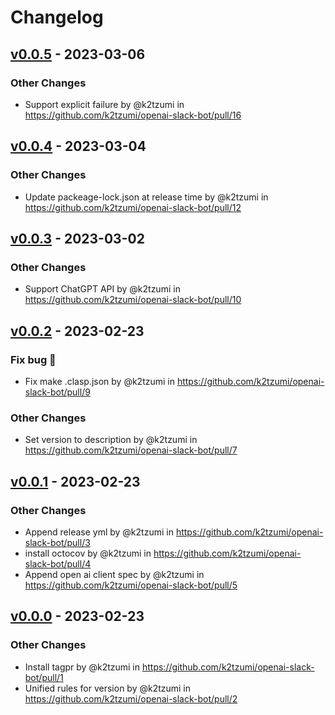 # Changelog

## [v0.0.5](https://github.com/k2tzumi/openai-slack-bot/compare/v0.0.4...v0.0.5) - 2023-03-06
### Other Changes
- Support explicit failure by @k2tzumi in https://github.com/k2tzumi/openai-slack-bot/pull/16

## [v0.0.4](https://github.com/k2tzumi/openai-slack-bot/compare/v0.0.3...v0.0.4) - 2023-03-04
### Other Changes
- Update packeage-lock.json at release time by @k2tzumi in https://github.com/k2tzumi/openai-slack-bot/pull/12

## [v0.0.3](https://github.com/k2tzumi/openai-slack-bot/compare/v0.0.2...v0.0.3) - 2023-03-02
### Other Changes
- Support ChatGPT API by @k2tzumi in https://github.com/k2tzumi/openai-slack-bot/pull/10

## [v0.0.2](https://github.com/k2tzumi/openai-slack-bot/compare/v0.0.1...v0.0.2) - 2023-02-23
### Fix bug 🐛
- Fix make .clasp.json by @k2tzumi in https://github.com/k2tzumi/openai-slack-bot/pull/9
### Other Changes
- Set version to description by @k2tzumi in https://github.com/k2tzumi/openai-slack-bot/pull/7

## [v0.0.1](https://github.com/k2tzumi/openai-slack-bot/compare/v0.0.0...v0.0.1) - 2023-02-23
### Other Changes
- Append release yml by @k2tzumi in https://github.com/k2tzumi/openai-slack-bot/pull/3
- install octocov by @k2tzumi in https://github.com/k2tzumi/openai-slack-bot/pull/4
- Append open ai client spec by @k2tzumi in https://github.com/k2tzumi/openai-slack-bot/pull/5

## [v0.0.0](https://github.com/k2tzumi/openai-slack-bot/commits/v0.0.0) - 2023-02-23
### Other Changes
- Install tagpr by @k2tzumi in https://github.com/k2tzumi/openai-slack-bot/pull/1
- Unified rules for version by @k2tzumi in https://github.com/k2tzumi/openai-slack-bot/pull/2
